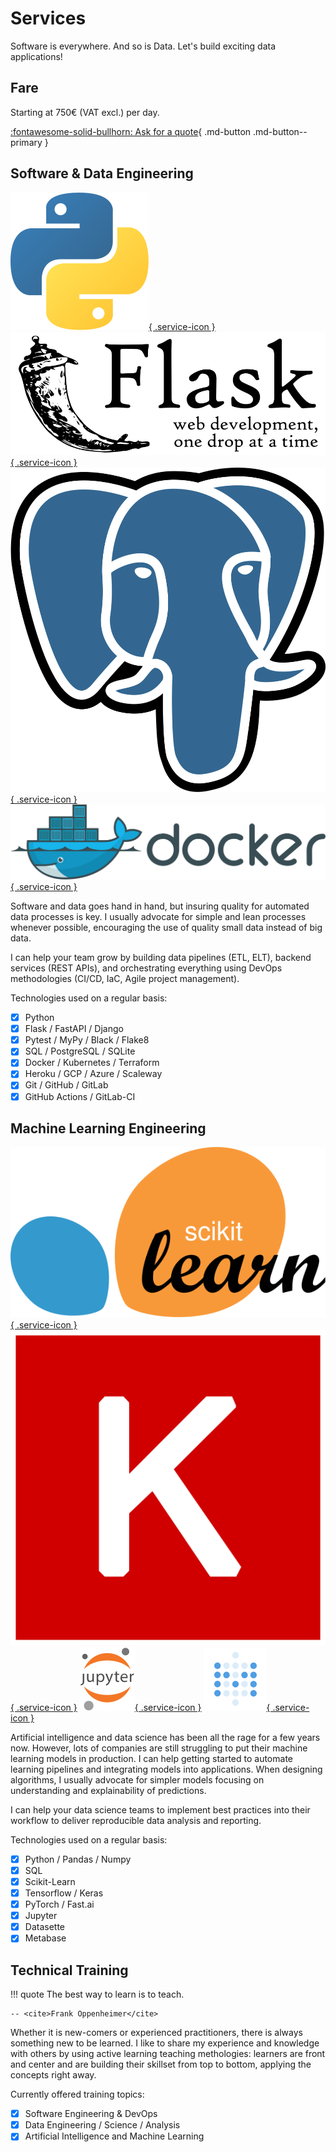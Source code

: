 # Services

Software is everywhere. And so is Data. Let's build exciting data applications!

## Fare

Starting at 750€ (VAT excl.) per day.

[:fontawesome-solid-bullhorn: Ask for a quote](../contact.md){ .md-button .md-button--primary }

## Software & Data Engineering

[![Python Logo](../static/company/python.svg "Python"){ .service-icon }](https://www.python.org)
[![Flask Logo](../static/company/flask.svg "Flask"){ .service-icon }](https://palletsprojects.com/p/flask/)
[![PostgreSQL Logo](../static/company/postgresql.svg "PostgreSQL"){ .service-icon }](https://www.postgresql.org)
[![Docker Logo](../static/company/docker.svg "Docker"){ .service-icon }](https://www.docker.com)

Software and data goes hand in hand, but insuring quality for automated data
processes is key. I usually advocate for simple and lean processes whenever
possible, encouraging the use of quality small data instead of big data.

I can help your team grow by building data pipelines (ETL, ELT), backend
services (REST APIs), and orchestrating everything using DevOps methodologies
(CI/CD, IaC, Agile project management).

Technologies used on a regular basis:

- [x] Python
- [x] Flask / FastAPI / Django
- [x] Pytest / MyPy / Black / Flake8
- [x] SQL / PostgreSQL / SQLite
- [x] Docker / Kubernetes / Terraform
- [x] Heroku / GCP / Azure / Scaleway 
- [x] Git / GitHub / GitLab
- [x] GitHub Actions / GitLab-CI

## Machine Learning Engineering

[![Scikit-Learn Logo](../static/company/scikit-learn.svg "Scikit-Learn"){ .service-icon }](https://scikit-learn.org)
[![Keras Logo](../static/company/keras.svg "Keras"){ .service-icon }](https://keras.io)
[![Jupyter Logo](../static/company/jupyter.svg "Jupyter"){ .service-icon }](https://jupyter.org)
[![Metabase Logo](../static/company/metabase.svg "Metabase"){ .service-icon }](https://www.metabase.com)

Artificial intelligence and data science has been all the rage for a few years now.
However, lots of companies are still struggling to put their machine learning
models in production. I can help getting started to automate learning pipelines
and integrating models into applications. When designing algorithms, I usually
advocate for simpler models focusing on understanding and explainability of predictions.

I can help your data science teams to implement best practices into their workflow
to deliver reproducible data analysis and reporting.

Technologies used on a regular basis:

- [x] Python / Pandas / Numpy
- [x] SQL
- [x] Scikit-Learn
- [x] Tensorflow / Keras
- [x] PyTorch / Fast.ai
- [x] Jupyter
- [x] Datasette
- [x] Metabase

## Technical Training

!!! quote
    The best way to learn is to teach.

    -- <cite>Frank Oppenheimer</cite>

Whether it is new-comers or experienced practitioners, there is always something
new to be learned. I like to share my experience and knowledge with others by
using active learning teaching methologies: learners are front and center and
are building their skillset from top to bottom, applying the concepts right away.

Currently offered training topics:

- [x] Software Engineering & DevOps
- [x] Data Engineering / Science / Analysis
- [x] Artificial Intelligence and Machine Learning
